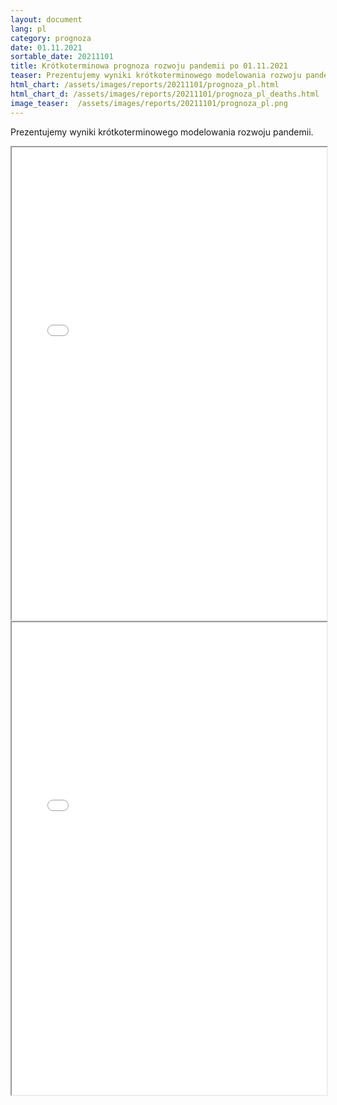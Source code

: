 ```yaml
---
layout: document
lang: pl
category: prognoza
date: 01.11.2021
sortable_date: 20211101
title: Krótkoterminowa prognoza rozwoju pandemii po 01.11.2021 
teaser: Prezentujemy wyniki krótkoterminowego modelowania rozwoju pandemii.
html_chart: /assets/images/reports/20211101/prognoza_pl.html
html_chart_d: /assets/images/reports/20211101/prognoza_pl_deaths.html
image_teaser:  /assets/images/reports/20211101/prognoza_pl.png
---
```


Prezentujemy wyniki krótkoterminowego modelowania rozwoju pandemii.

<div style="text-align: center" class="row 80%">
    <span class="image fit">
        <iframe src="{{ page.html_chart }}" alt="" style="width: 100%; height:54em;"></iframe>
    </span>
</div>

<div style="text-align: center" class="row 80%">
    <span class="image fit">
        <iframe src="{{ page.html_chart_d }}" alt="" style="width: 100%; height:54em;"></iframe>
    </span>
</div>
